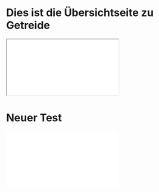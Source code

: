 # Dies ist die Übersichtseite zu Getreide
<iframe src="Getreide-Schaubild.pdf"></iframe>

# Neuer Test
![Go to Getreide PDF](Getreide-Schaubild.pdf)
